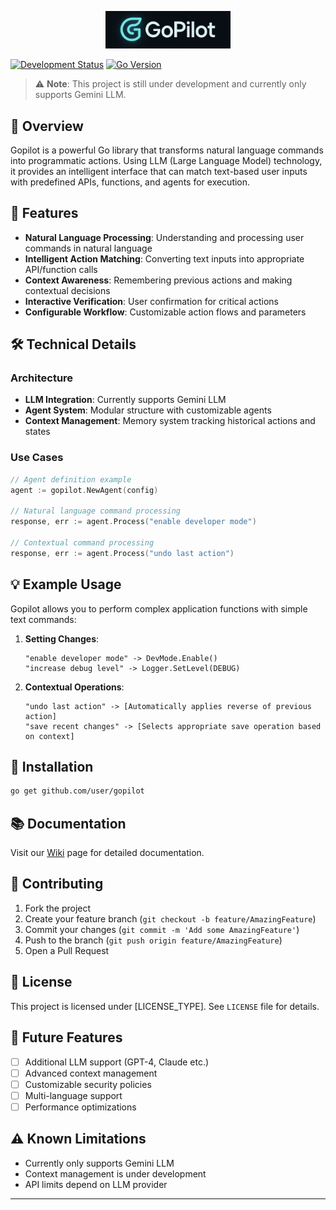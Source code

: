 
<p align="center">
  <img src="gopilot.jpeg" alt="Gopilot Logo" width="200"/>
</p>

[![Development Status](https://img.shields.io/badge/Status-In%20Development-yellow)]()
[![Go Version](https://img.shields.io/badge/Go-%3E%3D%201.23-blue)]()

> ⚠️ **Note**: This project is still under development and currently only supports Gemini LLM.

## 📖 Overview

Gopilot is a powerful Go library that transforms natural language commands into programmatic actions. Using LLM (Large Language Model) technology, it provides an intelligent interface that can match text-based user inputs with predefined APIs, functions, and agents for execution.

## 🌟 Features

- **Natural Language Processing**: Understanding and processing user commands in natural language
- **Intelligent Action Matching**: Converting text inputs into appropriate API/function calls
- **Context Awareness**: Remembering previous actions and making contextual decisions
- **Interactive Verification**: User confirmation for critical actions
- **Configurable Workflow**: Customizable action flows and parameters

## 🛠️ Technical Details

### Architecture

- **LLM Integration**: Currently supports Gemini LLM
- **Agent System**: Modular structure with customizable agents
- **Context Management**: Memory system tracking historical actions and states

### Use Cases

```go
// Agent definition example
agent := gopilot.NewAgent(config)

// Natural language command processing
response, err := agent.Process("enable developer mode")

// Contextual command processing
response, err := agent.Process("undo last action")
```

## 💡 Example Usage

Gopilot allows you to perform complex application functions with simple text commands:

1. **Setting Changes**:
   ```text
   "enable developer mode" -> DevMode.Enable()
   "increase debug level" -> Logger.SetLevel(DEBUG)
   ```

2. **Contextual Operations**:
   ```text
   "undo last action" -> [Automatically applies reverse of previous action]
   "save recent changes" -> [Selects appropriate save operation based on context]
   ```

## 🔧 Installation

```bash
go get github.com/user/gopilot
```

## 📚 Documentation

Visit our [Wiki](link) page for detailed documentation.

## 🤝 Contributing

1. Fork the project
2. Create your feature branch (`git checkout -b feature/AmazingFeature`)
3. Commit your changes (`git commit -m 'Add some AmazingFeature'`)
4. Push to the branch (`git push origin feature/AmazingFeature`)
5. Open a Pull Request

## 📝 License

This project is licensed under [LICENSE_TYPE]. See `LICENSE` file for details.

## 🔮 Future Features

- [ ] Additional LLM support (GPT-4, Claude etc.)
- [ ] Advanced context management
- [ ] Customizable security policies
- [ ] Multi-language support
- [ ] Performance optimizations

## ⚠️ Known Limitations

- Currently only supports Gemini LLM
- Context management is under development
- API limits depend on LLM provider

---
